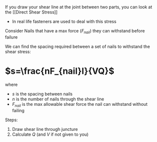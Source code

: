 If you draw your shear line at the joint between two parts, you can look at the [[Direct Shear Stress]]
- In real life fasteners are used to deal with this stress

Consider Nails that have a max force ($F_{nail}$) they can withstand before failure

We can find the spacing required between a set of nails to withstand the shear stress:
# $s=\frac{nF_{nail}I}{VQ}$
where
- $s$ is the spacing between nails
- $n$ is the number of nails through the shear line
- $F_{nail}$ is the max allowable shear force the nail can withstand without failing

Steps:
1. Draw shear line through juncture
2. Calculate $Q$ (and $V$ if not given to you)

